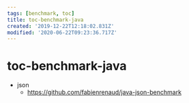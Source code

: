 ```yaml
---
tags: [benchmark, toc]
title: toc-benchmark-java
created: '2019-12-22T12:18:02.831Z'
modified: '2020-06-22T09:23:36.717Z'
---
```


# toc-benchmark-java

- json
  - https://github.com/fabienrenaud/java-json-benchmark

